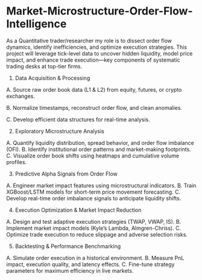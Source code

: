 # Market-Microstructure-Order-Flow-Intelligence
As a Quantitative trader/researcher my role is to dissect order flow dynamics, identify inefficiencies, and optimize execution strategies. This project will leverage tick-level data to uncover hidden liquidity, model price impact, and enhance trade execution—key components of systematic trading desks at top-tier firms.

1. Data Acquisition & Processing

A. Source raw order book data (L1 & L2) from equity, futures, or crypto exchanges.

B. Normalize timestamps, reconstruct order flow, and clean anomalies.

C. Develop efficient data structures for real-time analysis.

2. Exploratory Microstructure Analysis

A. Quantify liquidity distribution, spread behavior, and order flow imbalance (OFI).
B. Identify institutional order patterns and market-making footprints.
C. Visualize order book shifts using heatmaps and cumulative volume profiles.

3. Predictive Alpha Signals from Order Flow

A. Engineer market impact features using microstructural indicators.
B. Train XGBoost/LSTM models for short-term price movement forecasting.
C. Develop real-time order imbalance signals to anticipate liquidity shifts.

4. Execution Optimization & Market Impact Reduction

A. Design and test adaptive execution strategies (TWAP, VWAP, IS).
B. Implement market impact models (Kyle’s Lambda, Almgren-Chriss).
C. Optimize trade execution to reduce slippage and adverse selection risks.

5. Backtesting & Performance Benchmarking

A. Simulate order execution in a historical environment.
B. Measure PnL impact, execution quality, and latency effects.
C. Fine-tune strategy parameters for maximum efficiency in live markets.
